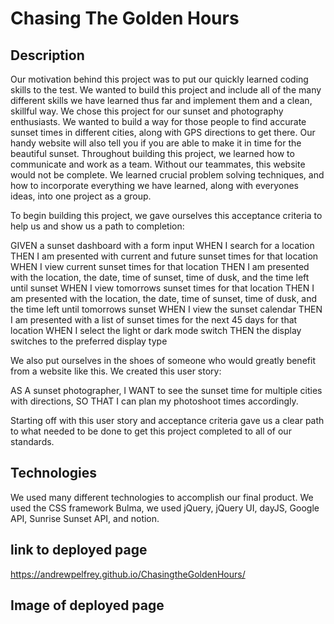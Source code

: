 # Chasing The Golden Hours

## Description

Our motivation behind this project was to put our quickly learned coding skills to the test. We wanted to build this project and include all of the many different skills we have learned thus far and implement them and a clean, skillful way. We chose this project for our sunset and photography enthusiasts. We wanted to build a way for those people to find accurate sunset times in different cities, along with GPS directions to get there. Our handy website will also tell you if you are able to make it in time for the beautiful sunset. Throughout building this project, we learned how to communicate and work as a team. Without our teammates, this website would not be complete. We learned crucial problem solving techniques, and how to incorporate everything we have learned, along with everyones ideas, into one project as a group.

To begin building this project, we gave ourselves this acceptance criteria to help us and show us a path to completion: 

GIVEN a sunset dashboard with a form input
WHEN I search for a location
THEN I am presented with current and future sunset times for that location
WHEN I view current sunset times for that location
THEN I am presented with the location, the date, time of sunset, time of dusk, and the time left until sunset
WHEN I view tomorrows sunset times for that location
THEN I am presented with the location, the date, time of sunset, time of dusk, and the time left until tomorrows sunset
WHEN I view the sunset calendar
THEN I am presented with a list of sunset times for the next 45 days for that location
WHEN I select the light or dark mode switch
THEN the display switches to the preferred display type

We also put ourselves in the shoes of someone who would greatly benefit from a website like this. We created this user story:

AS A sunset photographer, I WANT to see the sunset time for multiple cities with directions, SO THAT I can plan my photoshoot times accordingly.

Starting off with this user story and acceptance criteria gave us a clear path to what needed to be done to get this project completed to all of our standards. 

## Technologies
We used many different technologies to accomplish our final product. We used the CSS framework Bulma, we used jQuery, jQuery UI, dayJS, Google API, Sunrise Sunset API, and notion. 

## link to deployed page
https://andrewpelfrey.github.io/ChasingtheGoldenHours/

## Image of deployed page

